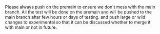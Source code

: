 Please always push on the premain to ensure we don't mess with the main branch. All the test will be done on the premain and will be pushed to the main branch after few hours or days of testing.
and push large or wild changes to experimental so that it can be discussed whether to merge it with main or not in future.
